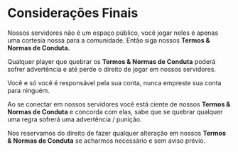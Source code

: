 # Considerações Finais

Nossos servidores não é um espaço público, você jogar neles é apenas uma cortesia nossa para a comunidade. Então siga nossos **Termos & Normas de Conduta.**

Qualquer player que quebrar os **Termos & Normas de Conduta** poderá sofrer advertência e até perde o direito de jogar em nossos servidores.

Você e só você é responsável pela sua conta, nunca empreste sua conta para ninguém.

Ao se conectar em nossos servidores você está ciente de nossos **Termos & Normas de Conduta** e concorda com elas, sabe que se quebrar qualquer uma regra sofrerá uma advertência / punição.

Nos reservamos do direito de fazer qualquer alteração em nossos **Termos & Normas de Conduta** se acharmos necessário e sem aviso prévio.

